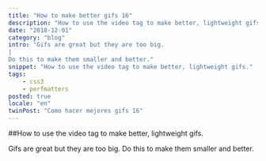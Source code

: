 ```yaml
---
title: "How to make better gifs 16"
description: "How to use the video tag to make better, lightweight gifs."
date: "2018-12-01"
category: "blog"
intro: "Gifs are great but they are too big.
|
Do this to make them smaller and better."
snippet: "How to use the video tag to make better, lightweight gifs."
tags:
    - css3
    - perfmatters
posted: true
locale: "en"
twinPost: "Como hacer mejores gifs 16"
---
```


##How to use the video tag to make better, lightweight gifs.

Gifs are great but they are too big. Do this to make them smaller and better.
